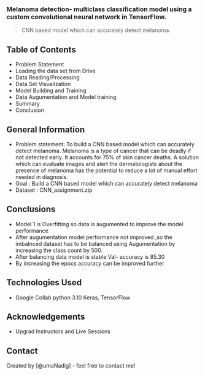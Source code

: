 ### Melanoma detection- multiclass classification model using a custom convolutional neural network in TensorFlow. 

 
> CNN based model which can accurately detect melanoma. 
## Table of Contents
*  Problem Statement
*  Loading the data set from Drive
*  Data  Reading/Processing 
*  Data Set Visualization
*  Model Building and Training
*  Data Augumentation and Model training
*  Summary
*  Conclusion


## General Information
- Problem statement: To build a CNN based model which can accurately detect melanoma. Melanoma is a type of cancer that can be deadly if not detected early. 
  It accounts for 75% of skin cancer deaths. A solution which can evaluate images and alert the dermatologists about the presence of melanoma has the potential
  to reduce a lot of manual effort needed in diagnosis.
 - Goal : Build a CNN based model which can accurately detect melanoma
 - Dataset : CNN_assignment.zip

## Conclusions
- Model 1 is  Overfitting so data is augumented to improve the model performance
- After augumentation model performance not improved ,so the imbalnced dataset has to be balanced using Augumentation by increasing the class count by 500.
- After balancing data model is stable Val- accuracy is 85.30
- By increasing the epocs accuracy can be improved further




## Technologies Used
-  Google Collab 
   python 3.10
   Keras, TensorFlow



## Acknowledgements

- Upgrad Instructors and Live Sessions



## Contact
Created by [@umaNadig] - feel free to contact me!

